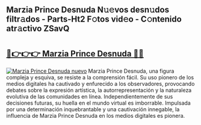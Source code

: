 ## Marzia Prince Desnuda N𝚞𝚎vos desn𝚞dos filtr𝚊dos - Parts-Ht2 F𝚘tos vid𝚎o - C𝚘ntenido atr𝚊ctivo ZSavQ

# <h2><a href="http://mb2ho0.tromn.icu/?c=Marzia+Prince+Desnuda">🔗👉👉👉 Marzia Prince Desnuda 🔗🔗</a></h2>

[![Marzia Prince Desnuda nuevo](https://i.imgur.com/pEAQMta.gif)](http://mb2ho0.tromn.icu/?c=Marzia+Prince+Desnuda)
Marzia Prince Desnuda, una figura compleja y esquiva, se resiste a la comprensión fácil. Su uso pionero de los medios digitales ha cautivado y enfurecido a los observadores, provocando debates sobre la expresión artística, la autorrepresentación y la naturaleza evolutiva de las comunidades en línea. Independientemente de sus decisiones futuras, su huella en el mundo virtual es imborrable. Impulsada por una determinación inquebrantable y una cautivación innegable, la influencia de Marzia Prince Desnuda en los medios digitales es pionera.
